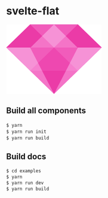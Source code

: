 # svelte-flat
![img](/examples/src/assets/logo.png)

## Build all components
```bash
$ yarn 
$ yarn run init
$ yarn run build
```

## Build docs
```
$ cd examples
$ yarn
$ yarn run dev
$ yarn run build
```